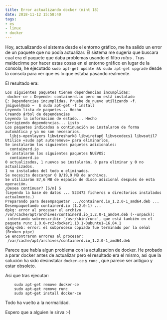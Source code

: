 ```yaml
---
title: Error actualizando docker (mint 18)
date: 2018-11-12 15:58:40
tags:
- es
- linux
- docker
---
```


Hoy, actualizando el sistema desde el entorno gráfico, me ha salido un error de un paquete que no podía actualizar. El sistema me sugería que buscara cual era el paquete que daba problemas usando el filtro _rotos_ .  Tras maldecirme por hacer estas cosas en el entorno gráfico en lugar de la consola, he ejecutado `sudo apt-get update && sudo apt-get upgrade` desde la consola para ver que es lo que estaba pasando realmente.

El resultado era:



```
Los siguientes paquetes tienen dependencias incumplidas:
 docker-ce : Depende: containerd.io pero no está instalado
E: Dependencias incumplidas. Pruebe de nuevo utilizando -f.
jmiguel@mab ~  $ sudo apt-get -f install
Leyendo lista de paquetes... Hecho
Creando árbol de dependencias
Leyendo la información de estado... Hecho
Corrigiendo dependencias... Listo
Los paquetes indicados a continuación se instalaron de forma automática y ya no son necesarios.
  libjs-openlayers libwireshark8 libwiretap6 libwscodecs1 libwsutil7
Utilice «sudo apt autoremove» para eliminarlos.
Se instalarán los siguientes paquetes adicionales:
  containerd.io
Se instalarán los siguientes paquetes NUEVOS:
  containerd.io
0 actualizados, 1 nuevos se instalarán, 0 para eliminar y 0 no actualizados.
1 no instalados del todo o eliminados.
Se necesita descargar 0 B/19,9 MB de archivos.
Se utilizarán 87,6 MB de espacio de disco adicional después de esta operación.
¿Desea continuar? [S/n] S
(Leyendo la base de datos ... 523472 ficheros o directorios instalados actualmente.)
Preparando para desempaquetar .../containerd.io_1.2.0-1_amd64.deb ...
Desempaquetando containerd.io (1.2.0-1) ...
dpkg: error al procesar el archivo /var/cache/apt/archives/containerd.io_1.2.0-1_amd64.deb (--unpack):
 intentando sobreescribir `/usr/sbin/runc', que está también en el paquete runc 1.0.0~rc2+docker1.13.1-0ubuntu1~16.04.1
dpkg-deb: error: el subproceso copiado fue terminado por la señal (Broken pipe)
Se encontraron errores al procesar:
 /var/cache/apt/archives/containerd.io_1.2.0-1_amd64.deb

```

Parece que había algun problema con la actulizacion de docker. He probado a parar docker antes de actualizar pero el resultado era el mismo, asi que la solución ha sido desinstalar `docker-ce` y  `runc` , que parece ser antiguo y estar obsoleto.

Asi que tras ejecutar:

```
    sudo apt-get remove docker-ce
    sudo apt-get remove runc
    sudo apt-get install docker-ce

```

Todo ha vuelto a la normalidad.

Espero que a alguien le sirva :-)


